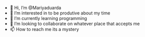 - 👋 Hi, I’m @Mariyaduarda
- 👀 I’m interested in to be produtive about my time
- 🌱 I’m currently learning programming
- 💞️ I’m looking to collaborate on whatever place that accepts me
- 📫 How to reach me its a mystery

<!---
Mariyaduarda/Mariyaduarda is a ✨ special ✨ repository because its `README.md` (this file) appears on your GitHub profile.
You can click the Preview link to take a look at your changes.
--->

